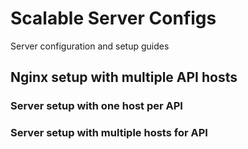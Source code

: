 # Scalable Server Configs
Server configuration and setup guides

## Nginx setup with multiple API hosts 

### Server setup with one host per API 
### Server setup with multiple hosts for API
